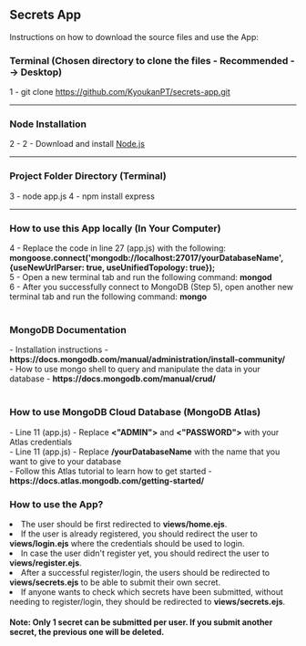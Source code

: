 <h2>Secrets App</h2>

<p>Instructions on how to download the source files and use the App: </p>

<h3>Terminal (Chosen directory to clone the files - Recommended --> Desktop)</h3>

1 - git clone https://github.com/KyoukanPT/secrets-app.git

<hr>

<h3>Node Installation</h3>
 
 2 - 2 - Download and install <a href="https://nodejs.org/en/download"> Node.js </a> <br> 

<hr>

<h3>Project Folder Directory (Terminal)</h3>

3 - node app.js
4 - npm install express <br>


<hr>

<h3>How to use this App locally (In Your Computer)</h3>
4 - Replace the code in line 27 (app.js) with the following: <strong>mongoose.connect('mongodb://localhost:27017/yourDatabaseName', {useNewUrlParser: true, useUnifiedTopology: true});<br></strong>
5 - Open a new terminal tab and run the following command: <strong>mongod</strong><br>
6 - After you successfully connect to MongoDB (Step 5), open another new terminal tab and run the following command: <strong>mongo</strong><br><br>

<h3>MongoDB Documentation</h3>
- Installation instructions - <strong> https://docs.mongodb.com/manual/administration/install-community/ </strong> <br>
- How to use mongo shell to query and manipulate the data in your database - <strong>https://docs.mongodb.com/manual/crud/</strong><br><br>

<h3>How to use MongoDB Cloud Database (MongoDB Atlas)</h3>
- Line 11 (app.js) - Replace <strong><"ADMIN"></strong> and <strong><"PASSWORD"></strong> with your Atlas credentials <br>
- Line 11 (app.js) - Replace <strong>/yourDatabaseName</strong> with the name that you want to give to your database <br>
- Follow this Atlas tutorial to learn how to get started - <strong>https://docs.atlas.mongodb.com/getting-started/</strong> <br>

<h3>How to use the App?</h3>
<li>The user should be first redirected to <strong>views/home.ejs</strong>.</li>
<li>If the user is already registered, you should redirect the user to <strong>views/login.ejs</strong> where the credentials should be used to login.</li>
<li>In case the user didn't register yet, you should redirect the user to <strong>views/register.ejs</strong>.</li>
<li>After a successful register/login, the users should be redirected to <strong>views/secrets.ejs</strong> to be able to submit their own secret.</li>
<li>If anyone wants to check which secrets have been submitted, without needing to register/login, they should be redirected to <strong>views/secrets.ejs</strong>.</li>
<h4>Note: Only 1 secret can be submitted per user. If you submit another secret, the previous one will be deleted.</h4>
